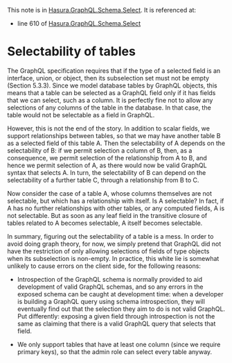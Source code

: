 This note is in [Hasura.GraphQL.Schema.Select](https://github.com/hasura/graphql-engine/blob/master/server/src-lib/Hasura/GraphQL/Schema/Select.hs#L493).
It is referenced at:
  - line 610 of [Hasura.GraphQL.Schema.Select](https://github.com/hasura/graphql-engine/blob/master/server/src-lib/Hasura/GraphQL/Schema/Select.hs#L610)

# Selectability of tables


The GraphQL specification requires that if the type of a selected field is an
interface, union, or object, then its subselection set must not be empty
(Section 5.3.3).  Since we model database tables by GraphQL objects, this means
that a table can be selected as a GraphQL field only if it has fields that we
can select, such as a column.  It is perfectly fine not to allow any selections
of any columns of the table in the database.  In that case, the table would not
be selectable as a field in GraphQL.

However, this is not the end of the story.  In addition to scalar fields, we
support relationships between tables, so that we may have another table B as a
selected field of this table A.  Then the selectability of A depends on the
selectability of B: if we permit selection a column of B, then, as a
consequence, we permit selection of the relationship from A to B, and hence we
permit selection of A, as there would now be valid GraphQL syntax that selects
A.  In turn, the selectability of B can depend on the selectability of a further
table C, through a relationship from B to C.

Now consider the case of a table A, whose columns themselves are not selectable,
but which has a relationship with itself.  Is A selectable?  In fact, if A has
no further relationships with other tables, or any computed fields, A is not
selectable.  But as soon as any leaf field in the transitive closure of tables
related to A becomes selectable, A itself becomes selectable.

In summary, figuring out the selectability of a table is a mess.  In order to
avoid doing graph theory, for now, we simply pretend that GraphQL did not have
the restriction of only allowing selections of fields of type objects when its
subselection is non-empty.  In practice, this white lie is somewhat unlikely to
cause errors on the client side, for the following reasons:

- Introspection of the GraphQL schema is normally provided to aid development of
  valid GraphQL schemas, and so any errors in the exposed schema can be caught
  at development time: when a developer is building a GraphQL query using schema
  introspection, they will eventually find out that the selection they aim to do
  is not valid GraphQL.  Put differently: exposing a given field through
  introspection is not the same as claiming that there is a valid GraphQL query
  that selects that field.

- We only support tables that have at least one column (since we require primary
  keys), so that the admin role can select every table anyway.

